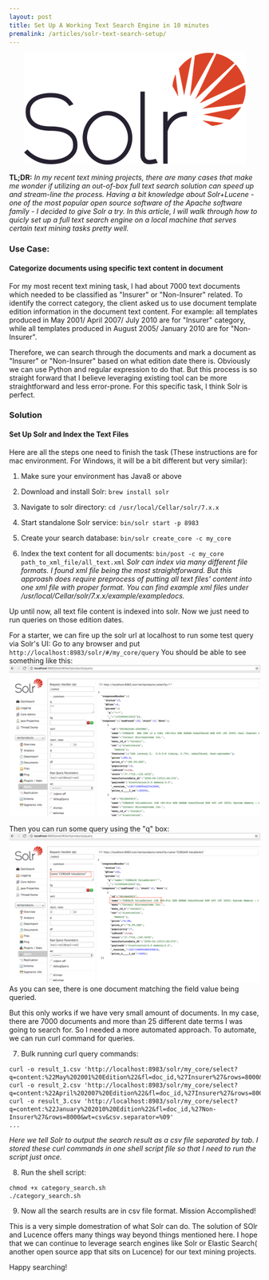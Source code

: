 ```yaml
---
layout: post
title: Set Up A Working Text Search Engine in 10 minutes
premalink: /articles/solr-text-search-setup/
---
```


<p align="center">
<img src="/images/solr.png">
</p>

**TL;DR:** _In my recent text mining projects, there are many cases that make me wonder if utilizing an out-of-box full text search solution can speed up and stream-line the process. Having a bit knowledge about Solr+Lucene - one of the most popular open source software of the Apache software family - I decided to give Solr a try. In this article, I will walk through how to quicly set up a full text search engine on a local machine that serves certain text mining tasks pretty well._

### Use Case:
#### Categorize documents using specific text content in document

For my most recent text mining task, I had about 7000 text documents which needed to be classified as "Insurer" or "Non-Insurer" related. To identify the correct category, the client asked us to use document template edition information in the document text content. For example: all templates produced in May 2001/ April 2007/ July 2010 are for "Insurer" category, while all templates produced in August 2005/ January 2010 are for "Non-Insurer".

Therefore, we can search through the documents and mark a document as "Insurer" or "Non-Insurer" based on what edition date there is. Obviously we can use Python and regular expression to do that. But this process is so straight forward that I believe leveraging existing tool can be more straightforward and less error-prone. For this specific task, I think Solr is perfect.

### Solution
#### Set Up Solr and Index the Text Files

Here are all the steps one need to finish the task (These instructions are for mac environment. For Windows, it will be a bit different but very similar):

1. Make sure your environment has Java8 or above

2. Download and install Solr:
`brew install solr`

3. Navigate to solr directory:
`cd /usr/local/Cellar/solr/7.x.x`

4. Start standalone Solr service:
`bin/solr start -p 8983`

5. Create your search database:
`bin/solr create_core -c my_core`

6. Index the text content for all documents:
`bin/post -c my_core path_to_xml_file/all_text.xml`
_Solr can index via many different file formats. I found xml file being the most straightforward. But this approash does require preprocess of putting all text files' content into one xml file with proper format. You can find
example xml files under /usr/local/Cellar/solr/7.x.x/example/exampledocs._

Up until now, all text file content is indexed into solr. Now we just need to run queries on those edition dates.

For a starter, we can fire up the solr url at localhost to run some test query via Solr's UI:
Go to any browser and put `http://localhost:8983/solr/#/my_core/query`
You should be able to see something like this:
![Image1](/images/solr_ui.png)

Then you can run some query using the "q" box:
![Image2](/images/solr_q.png)
As you can see, there is one document matching the field value being queried.

But this only works if we have very small amount of documents. In my case, there are 7000 documents and more than 25 different date terms I was going to search for. So I needed a more automated approach. To automate, we can run curl command for queries.

7. Bulk running curl query commands:
```
curl -o result_1.csv 'http://localhost:8983/solr/my_core/select?q=content:%22May%202001%20Edition%22&fl=doc_id,%27Insurer%27&rows=8000&wt=csv&csv.separator=%09'
curl -o result_2.csv 'http://localhost:8983/solr/my_core/select?q=content:%22April%202007%20Edition%22&fl=doc_id,%27Insurer%27&rows=8000&wt=csv&csv.separator=%09'
curl -o result_3.csv 'http://localhost:8983/solr/my_core/select?q=content:%22January%202010%20Edition%22&fl=doc_id,%27Non-Insurer%27&rows=8000&wt=csv&csv.separator=%09'
...
```
_Here we tell Solr to output the search result as a csv file separated by tab._
_I stored these curl commands in one shell script file so that I need to run the script just once._

8. Run the shell script:
```
chmod +x category_search.sh
./category_search.sh
```

9. Now all the search results are in csv file format. Mission Accomplished!

This is a very simple domestration of what Solr can do. The solution of SOlr and Lucence offers many things way beyond things mentioned here. I hope that we can continue to leverage search engines like Solr or Elastic Search( another open source app that sits on Lucence) for our text mining projects.

Happy searching!
